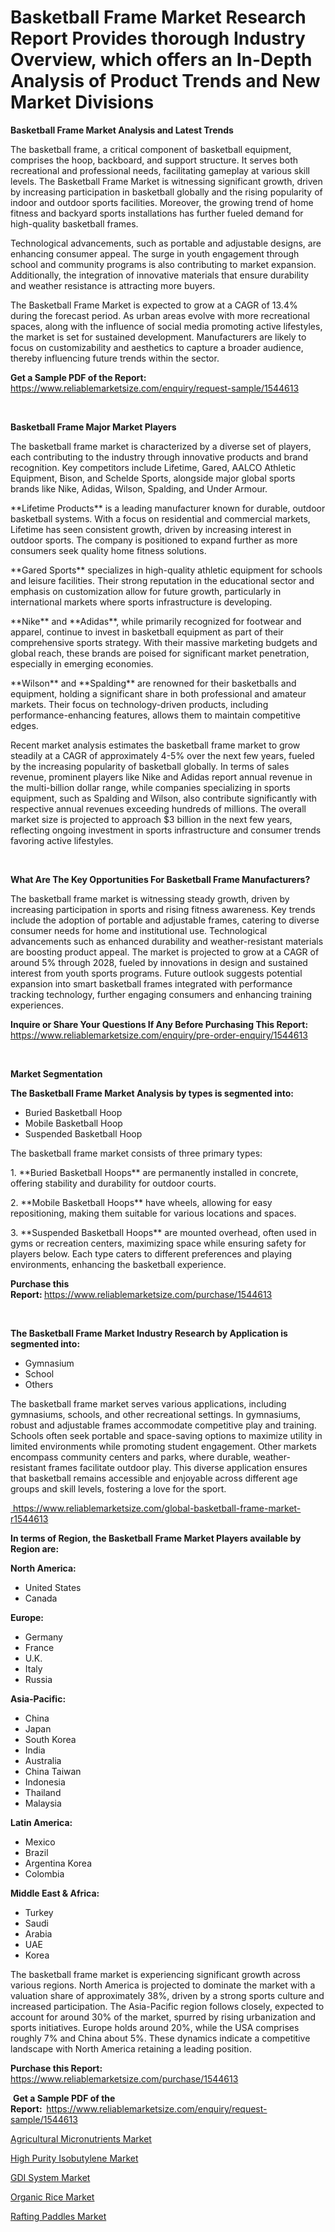 <p><h1>Basketball Frame Market Research Report Provides thorough Industry Overview, which offers an In-Depth Analysis of Product Trends and New Market Divisions</h1></p><p><strong>Basketball Frame Market Analysis and Latest Trends</strong></p>
<p><p>The basketball frame, a critical component of basketball equipment, comprises the hoop, backboard, and support structure. It serves both recreational and professional needs, facilitating gameplay at various skill levels. The Basketball Frame Market is witnessing significant growth, driven by increasing participation in basketball globally and the rising popularity of indoor and outdoor sports facilities. Moreover, the growing trend of home fitness and backyard sports installations has further fueled demand for high-quality basketball frames.</p><p>Technological advancements, such as portable and adjustable designs, are enhancing consumer appeal. The surge in youth engagement through school and community programs is also contributing to market expansion. Additionally, the integration of innovative materials that ensure durability and weather resistance is attracting more buyers.</p><p>The Basketball Frame Market is expected to grow at a CAGR of 13.4% during the forecast period. As urban areas evolve with more recreational spaces, along with the influence of social media promoting active lifestyles, the market is set for sustained development. Manufacturers are likely to focus on customizability and aesthetics to capture a broader audience, thereby influencing future trends within the sector.</p></p>
<p><strong>Get a Sample PDF of the Report:&nbsp;</strong> <a href="https://www.reliablemarketsize.com/enquiry/request-sample/1544613?utm_campaign=2034&utm_medium=2&utm_source=Github&utm_content=ia&utm_term=06022025&utm_id=basketball-frame">https://www.reliablemarketsize.com/enquiry/request-sample/1544613</a></p>
<p>&nbsp;</p>
<p><strong>Basketball Frame Major Market Players</strong></p>
<p><p>The basketball frame market is characterized by a diverse set of players, each contributing to the industry through innovative products and brand recognition. Key competitors include Lifetime, Gared, AALCO Athletic Equipment, Bison, and Schelde Sports, alongside major global sports brands like Nike, Adidas, Wilson, Spalding, and Under Armour.</p><p>**Lifetime Products** is a leading manufacturer known for durable, outdoor basketball systems. With a focus on residential and commercial markets, Lifetime has seen consistent growth, driven by increasing interest in outdoor sports. The company is positioned to expand further as more consumers seek quality home fitness solutions.</p><p>**Gared Sports** specializes in high-quality athletic equipment for schools and leisure facilities. Their strong reputation in the educational sector and emphasis on customization allow for future growth, particularly in international markets where sports infrastructure is developing.</p><p>**Nike** and **Adidas**, while primarily recognized for footwear and apparel, continue to invest in basketball equipment as part of their comprehensive sports strategy. With their massive marketing budgets and global reach, these brands are poised for significant market penetration, especially in emerging economies.</p><p>**Wilson** and **Spalding** are renowned for their basketballs and equipment, holding a significant share in both professional and amateur markets. Their focus on technology-driven products, including performance-enhancing features, allows them to maintain competitive edges.</p><p>Recent market analysis estimates the basketball frame market to grow steadily at a CAGR of approximately 4-5% over the next few years, fueled by the increasing popularity of basketball globally. In terms of sales revenue, prominent players like Nike and Adidas report annual revenue in the multi-billion dollar range, while companies specializing in sports equipment, such as Spalding and Wilson, also contribute significantly with respective annual revenues exceeding hundreds of millions. The overall market size is projected to approach $3 billion in the next few years, reflecting ongoing investment in sports infrastructure and consumer trends favoring active lifestyles.</p></p>
<p>&nbsp;</p>
<p><strong>What Are The Key Opportunities For Basketball Frame Manufacturers?</strong></p>
<p><p>The basketball frame market is witnessing steady growth, driven by increasing participation in sports and rising fitness awareness. Key trends include the adoption of portable and adjustable frames, catering to diverse consumer needs for home and institutional use. Technological advancements such as enhanced durability and weather-resistant materials are boosting product appeal. The market is projected to grow at a CAGR of around 5% through 2028, fueled by innovations in design and sustained interest from youth sports programs. Future outlook suggests potential expansion into smart basketball frames integrated with performance tracking technology, further engaging consumers and enhancing training experiences.</p></p>
<p><strong>Inquire or Share Your Questions If Any Before Purchasing This Report:</strong> <a href="https://www.reliablemarketsize.com/enquiry/pre-order-enquiry/1544613?utm_campaign=2034&utm_medium=2&utm_source=Github&utm_content=ia&utm_term=06022025&utm_id=basketball-frame">https://www.reliablemarketsize.com/enquiry/pre-order-enquiry/1544613</a></p>
<p>&nbsp;</p>
<p><strong>Market Segmentation</strong></p>
<p><strong>The Basketball Frame Market Analysis by types is segmented into:</strong></p>
<p><ul><li>Buried Basketball Hoop</li><li>Mobile Basketball Hoop</li><li>Suspended Basketball Hoop</li></ul></p>
<p><p>The basketball frame market consists of three primary types: </p><p>1. **Buried Basketball Hoops** are permanently installed in concrete, offering stability and durability for outdoor courts.  </p><p>2. **Mobile Basketball Hoops** have wheels, allowing for easy repositioning, making them suitable for various locations and spaces.  </p><p>3. **Suspended Basketball Hoops** are mounted overhead, often used in gyms or recreation centers, maximizing space while ensuring safety for players below. Each type caters to different preferences and playing environments, enhancing the basketball experience.</p></p>
<p><strong>Purchase this Report:&nbsp;</strong><a href="https://www.reliablemarketsize.com/purchase/1544613?utm_campaign=2034&utm_medium=2&utm_source=Github&utm_content=ia&utm_term=06022025&utm_id=basketball-frame">https://www.reliablemarketsize.com/purchase/1544613</a></p>
<p>&nbsp;</p>
<p><strong>The Basketball Frame Market Industry Research by Application is segmented into:</strong></p>
<p><ul><li>Gymnasium</li><li>School</li><li>Others</li></ul></p>
<p><p>The basketball frame market serves various applications, including gymnasiums, schools, and other recreational settings. In gymnasiums, robust and adjustable frames accommodate competitive play and training. Schools often seek portable and space-saving options to maximize utility in limited environments while promoting student engagement. Other markets encompass community centers and parks, where durable, weather-resistant frames facilitate outdoor play. This diverse application ensures that basketball remains accessible and enjoyable across different age groups and skill levels, fostering a love for the sport.</p></p>
<p><a href="https://www.reliablemarketsize.com/global-basketball-frame-market-r1544613?utm_campaign=2034&utm_medium=2&utm_source=Github&utm_content=ia&utm_term=06022025&utm_id=basketball-frame">&nbsp;https://www.reliablemarketsize.com/global-basketball-frame-market-r1544613</a></p>
<p><strong>In terms of Region, the Basketball Frame Market Players available by Region are:</strong></p>
<p>
    <p> <strong> North America: </strong>
        <ul>
            <li>United States</li>
            <li>Canada</li>
        </ul>
        </p> 
    <p> <strong> Europe: </strong>
        <ul>
            <li>Germany</li>
            <li>France</li>
            <li>U.K.</li>
            <li>Italy</li>
            <li>Russia</li>
        </ul>
        </p> 
    <p> <strong> Asia-Pacific: </strong>
        <ul>
            <li>China</li>
            <li>Japan</li>
            <li>South Korea</li>
            <li>India</li>
            <li>Australia</li>
            <li>China Taiwan</li>
            <li>Indonesia</li>
            <li>Thailand</li>
            <li>Malaysia</li>
        </ul>
        </p> 
    <p> <strong> Latin America: </strong>
        <ul>
            <li>Mexico</li>
            <li>Brazil</li>
            <li>Argentina Korea</li>
            <li>Colombia</li>
        </ul>
        </p> 
    <p> <strong> Middle East & Africa: </strong>
        <ul>
            <li>Turkey</li>
            <li>Saudi</li>
            <li>Arabia</li>
            <li>UAE</li>
            <li>Korea</li>
        </ul>
    </p>
    </p>
<p><p>The basketball frame market is experiencing significant growth across various regions. North America is projected to dominate the market with a valuation share of approximately 38%, driven by a strong sports culture and increased participation. The Asia-Pacific region follows closely, expected to account for around 30% of the market, spurred by rising urbanization and sports initiatives. Europe holds around 20%, while the USA comprises roughly 7% and China about 5%. These dynamics indicate a competitive landscape with North America retaining a leading position.</p></p>
<p><strong>Purchase this Report: </strong><a href="https://www.reliablemarketsize.com/purchase/1544613?utm_campaign=2034&utm_medium=2&utm_source=Github&utm_content=ia&utm_term=06022025&utm_id=basketball-frame">https://www.reliablemarketsize.com/purchase/1544613</a></p>
<p>&nbsp;<strong>Get a Sample PDF of the Report:&nbsp;&nbsp;</strong><a href="https://www.reliablemarketsize.com/enquiry/request-sample/1544613?utm_campaign=2034&utm_medium=2&utm_source=Github&utm_content=ia&utm_term=06022025&utm_id=basketball-frame">https://www.reliablemarketsize.com/enquiry/request-sample/1544613</a></p>
<p><strong></strong></p>
<p><p><a href="https://www.linkedin.com/pulse/agricultural-micronutrients-market-trend-analysis-suggests-slune?utm_campaign=2034&utm_medium=2&utm_source=Github&utm_content=ia&utm_term=06022025&utm_id=basketball-frame">Agricultural Micronutrients Market</a></p><p><a href="https://www.linkedin.com/pulse/competitive-landscape-revenue-forecast-high-purity-isobutylene-ttfbe?utm_campaign=2034&utm_medium=2&utm_source=Github&utm_content=ia&utm_term=06022025&utm_id=basketball-frame">High Purity Isobutylene Market</a></p><p><a href="https://www.linkedin.com/pulse/future-ready-strategic-insights-global-gdi-system-market-cmaxe?utm_campaign=2034&utm_medium=2&utm_source=Github&utm_content=ia&utm_term=06022025&utm_id=basketball-frame">GDI System Market</a></p><p><a href="https://www.linkedin.com/pulse/global-organic-rice-market-analysis-statisticson-its-size-vv6vc?utm_campaign=2034&utm_medium=2&utm_source=Github&utm_content=ia&utm_term=06022025&utm_id=basketball-frame">Organic Rice Market</a></p><p><a href="https://github.com/ChiragRp1/Market-Research-Report-List-7/blob/main/rafting-paddles-market.md?utm_campaign=2034&utm_medium=2&utm_source=Github&utm_content=ia&utm_term=06022025&utm_id=basketball-frame">Rafting Paddles Market</a></p></p>